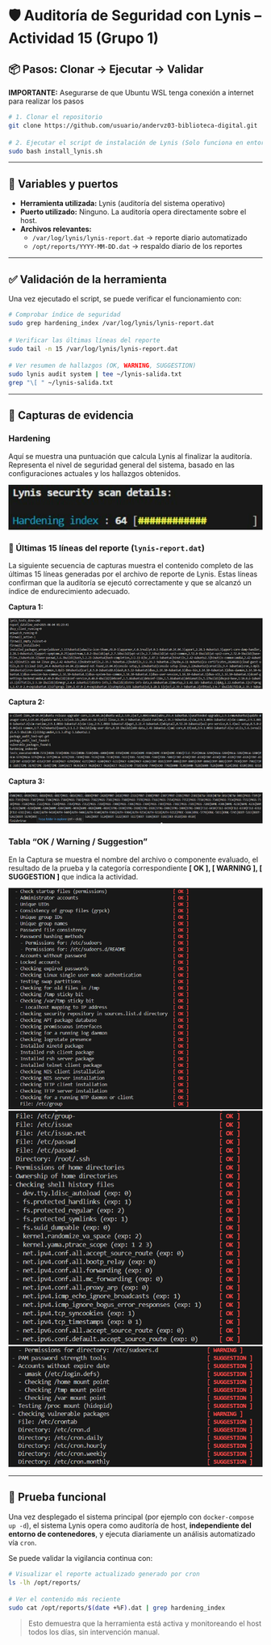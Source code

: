 # 🛡️ Auditoría de Seguridad con Lynis – Actividad 15 (Grupo 1)

## 📦 Pasos: Clonar → Ejecutar → Validar
**IMPORTANTE:** Asegurarse de que Ubuntu WSL tenga conexión a internet para realizar los pasos
```bash
# 1. Clonar el repositorio
git clone https://github.com/usuario/andervz03-biblioteca-digital.git

# 2. Ejecutar el script de instalación de Lynis (Solo funciona en entorno WSL o Linux)
sudo bash install_lynis.sh
```

---

## 🔧 Variables y puertos

- **Herramienta utilizada:** Lynis (auditoría del sistema operativo)
- **Puerto utilizado:** Ninguno. La auditoría opera directamente sobre el host.
- **Archivos relevantes:**
  - `/var/log/lynis/lynis-report.dat` → reporte diario automatizado
  - `/opt/reports/YYYY-MM-DD.dat` → respaldo diario de los reportes

---

## ✅ Validación de la herramienta

Una vez ejecutado el script, se puede verificar el funcionamiento con:

```bash
# Comprobar índice de seguridad
sudo grep hardening_index /var/log/lynis/lynis-report.dat

# Verificar las últimas líneas del reporte
sudo tail -n 15 /var/log/lynis/lynis-report.dat

# Ver resumen de hallazgos (OK, WARNING, SUGGESTION)
sudo lynis audit system | tee ~/lynis-salida.txt
grep "\[ " ~/lynis-salida.txt
```

---

## 📸 Capturas de evidencia
### Hardening

Aquí se muestra una puntuación que calcula Lynis al finalizar la auditoría. Representa el nivel de seguridad general del sistema, basado en las configuraciones actuales y los hallazgos obtenidos.

![Captura: Hardening Index](MKDocs/biblioteca-docs/docs/assets/hardening-index.png)

### 📄 Últimas 15 líneas del reporte (`lynis-report.dat`)

La siguiente secuencia de capturas muestra el contenido completo de las últimas 15 líneas generadas por el archivo de reporte de Lynis. Estas líneas confirman que la auditoría se ejecutó correctamente y que se alcanzó un índice de endurecimiento adecuado.

**Captura 1:**

![Captura: Últimas líneas del reporte 1](MKDocs/biblioteca-docs/docs/assets/captura-tail-1.png)

**Captura 2:**

![Captura: Últimas líneas del reporte 2](MKDocs/biblioteca-docs/docs/assets/captura-tail-2.png)

**Captura 3:**

![Captura: Últimas líneas del reporte 3](MKDocs/biblioteca-docs/docs/assets/captura-tail-3.png)


### Tabla “OK / Warning / Suggestion”

En la Captura se muestra el nombre del archivo o componente evaluado, el resultado de la prueba y la categoría correspondiente **[ OK ], [ WARNING ], [ SUGGESTION ]** que indica la actividad.

![Captura: Resumen de hallazgos](MKDocs/biblioteca-docs/docs/assets/resumen-hallazgos-1.png)
![Captura: Resumen de hallazgos 2](MKDocs/biblioteca-docs/docs/assets/resumen-hallazgos-2.png)
![Captura: Resumen de hallazgos 3](MKDocs/biblioteca-docs/docs/assets/resumen-hallazgos-3.png)

---

## 🧪 Prueba funcional

Una vez desplegado el sistema principal (por ejemplo con `docker-compose up -d`), el sistema Lynis opera como auditoría de host, **independiente del entorno de contenedores**, y ejecuta diariamente un análisis automatizado vía `cron`.

Se puede validar la vigilancia continua con:

```bash
# Visualizar el reporte actualizado generado por cron
ls -lh /opt/reports/

# Ver el contenido más reciente
sudo cat /opt/reports/$(date +%F).dat | grep hardening_index
```

> Esto demuestra que la herramienta está activa y monitoreando el host todos los días, sin intervención manual.
